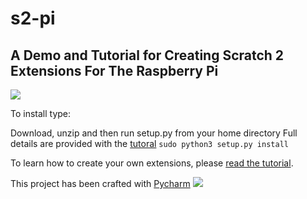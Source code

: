 # s2-pi
## A Demo and Tutorial for Creating  Scratch 2 Extensions For The Raspberry Pi
![](https://github.com/MrYsLab/s2-pi/blob/master/docs/images/logo.png)

To install type:

Download, unzip and then run setup.py from your home directory
Full details are provided with the [tutoral](https://mryslab.github.io/s2-pi/)
`
sudo python3 setup.py install
`

To learn how to create your own extensions, please [read the tutorial](https://mryslab.github.io/s2-pi/).

This project has been crafted with [Pycharm](https://www.jetbrains.com/pycharm/)
![](https://github.com/MrYsLab/s2-pi/blob/master/docs/images/pycharm_logo.png)

